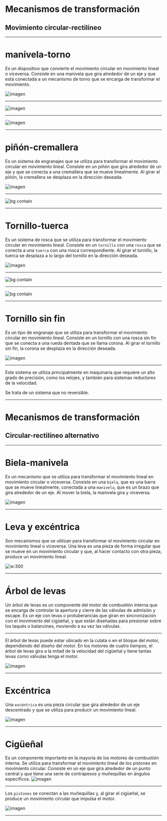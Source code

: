 # Mecanismos de transformación


## Movimiento **circular-rectilíneo**

---
# manivela-torno

Es un dispositivo que convierte el movimiento circular en movimiento lineal o viceversa. Consiste en una manivela que gira alrededor de un eje y que está conectada a un mecanismo de torno que se encarga de transformar el movimiento.

![imagen](media/image11.png)

---

![imagen](media/image12.gif)

---

![imagen](media/image13.png)

---
# piñón-cremallera

Es un sistema de engranajes que se utiliza para transformar el movimiento circular en movimiento lineal. Consiste en un piñón que gira alrededor de un eje y que se conecta a una cremallera que se mueve linealmente. Al girar el piñón, la cremallera se desplaza en la dirección deseada.

![imagen](media/image14.jpg)

---

![bg contain](img/2023-03-07-20-00-03.png)

---
# Tornillo-tuerca

Es un sistema de rosca que se utiliza para transformar el movimiento circular en movimiento lineal. Consiste en un ``tornillo`` con una ``rosca`` que se conecta a una ``tuerca`` con una rosca correspondiente. Al girar el tornillo, la tuerca se desplaza a lo largo del tornillo en la dirección deseada.

![imagen](media/image15.png)

---

![bg contain](img/2023-03-07-19-42-22.png)

---

![bg contain](img/2023-03-07-19-43-16.png)

---

# Tornillo sin fin

Es un tipo de engranaje que se utiliza para transformar el movimiento circular en movimiento lineal. Consiste en un tornillo con una rosca sin fin que se conecta a una rueda dentada que se llama corona. Al girar el tornillo sin fin, la corona se desplaza en la dirección deseada.

![imagen](media/image18.png)

---

Este sistema se utiliza principalmente en maquinaria que requiere un alto grado de precisión, como los relojes, y también para sistemas reductores de la velocidad.

Se trata de un sistema que no reversible.

---
<!-- _class: invert -->

# Mecanismos de transformación
## Circular-rectilíneo alternativo

---
# Biela-manivela

Es un mecanismo que se utiliza para transformar el movimiento lineal en movimiento circular o viceversa. Consiste en una ``biela``, que es una barra que se mueve linealmente, conectada a una ``manivela``, que es un brazo que gira alrededor de un eje. Al mover la biela, la manivela gira y viceversa.

![imagen](media/image19.gif)

---
# Leva y excéntrica

Son mecanismos que se utilizan para transformar el movimiento circular en movimiento lineal o viceversa. Una leva es una pieza de forma irregular que se mueve en un movimiento circular y que, al hacer contacto con otra pieza, produce un movimiento lineal.

![w:300](media/image20.gif)

---
# Árbol de levas

Un árbol de levas es un componente del motor de combustión interna que se encarga de controlar la apertura y cierre de las válvulas de admisión y escape. Es un eje con levas o protuberancias que giran en sincronización con el movimiento del cigüeñal, y que están diseñadas para presionar sobre los taqués o balancines, moviendo a su vez las válvulas.

---

El árbol de levas puede estar ubicado en la culata o en el bloque del motor, dependiendo del diseño del motor. En los motores de cuatro tiempos, el árbol de levas gira a la mitad de la velocidad del cigüeñal y tiene tantas levas como válvulas tenga el motor.

![imagen](media/image21.gif)

---

# Excéntrica

Una ``excéntrica`` es una pieza circular que gira alrededor de un eje descentrado y que se utiliza para producir un movimiento lineal.

![imagen](media/image22.png)

---

# Cigüeñal

Es un componente importante en la mayoría de los motores de combustión interna. Se utiliza para transformar el movimiento lineal de los pistones en movimiento circular. Consiste en un eje que gira alrededor de un punto central y que tiene una serie de contrapesos y muñequillas en ángulos específicos. ![imagen](media/image23.png)

---

Los ``pistones`` se conectan a las muñequillas y, al girar el cigüeñal, se produce un movimiento circular que impulsa el motor.

![imagen](media/image24.gif)

---
<!-- _class: invert -->